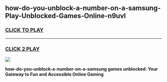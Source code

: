 
## how-do-you-unblock-a-number-on-a-samsung-Play-Unblocked-Games-Online-n9uvl
<h3>
<a href="https://premium76.site?title=how-do-you-unblock-a-number-on-a-samsung&ref=25A">CLICK TO PLAY</a></h3>
<hr>

<h3>
<a href="https://premium76.site?title=how-do-you-unblock-a-number-on-a-samsung&ref=25A">CLICK 2 PLAY</a>
  
</h3>

<a href="https://premium76.site?title=how-do-you-unblock-a-number-on-a-samsung&ref=25A"><img src="https://clearcache.store/games.png"></a>


**how-do-you-unblock-a-number-on-a-samsung games unblocked: Your Gateway to Fun and Accessible Online Gaming**

